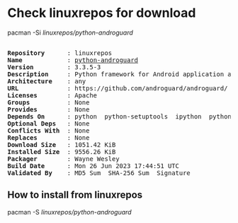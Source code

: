 # Check linuxrepos for download

pacman -Si *linuxrepos/python-androguard*

<div class="highlight"><pre class="highlight"><text>
<b>Repository</b>      : linuxrepos
<b>Name</b>            : <a href="../../x86_64/python-androguard-3.3.5-3-any.pkg.tar.zst">python-androguard</a>
<b>Version</b>         : 3.3.5-3
<b>Description</b>     : Python framework for Android application analysis.
<b>Architecture</b>    : any
<b>URL</b>             : https://github.com/androguard/androguard/
<b>Licenses</b>        : Apache
<b>Groups</b>          : None
<b>Provides</b>        : None
<b>Depends On</b>      : python  python-setuptools  ipython  python-future  python-networkx  python-pygments  python-lxml  python-colorama  python-matplotlib  python-asn1crypto  python-click  python-pydot
<b>Optional Deps</b>   : None
<b>Conflicts With</b>  : None
<b>Replaces</b>        : None
<b>Download Size</b>   : 1051.42 KiB
<b>Installed Size</b>  : 9556.26 KiB
<b>Packager</b>        : Wayne Wesley <wayne6324@gmail.com>
<b>Build Date</b>      : Mon 26 Jun 2023 17:44:51 UTC
<b>Validated By</b>    : MD5 Sum  SHA-256 Sum  Signature
</text></pre></div>

## How to install from linuxrepos

pacman -S *linuxrepos/python-androguard*

